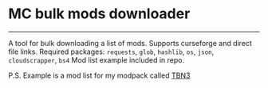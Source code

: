 # MC bulk mods downloader
-------------------------
A tool for bulk downloading a list of mods. Supports curseforge and direct file links.
Required packages: `requests`, `glob`, `hashlib`, `os`, `json`, `cloudscrapper`, `bs4`
Mod list example included in repo.


P.S. Example is a mod list for my modpack called [TBN3](https://github.com/JohnTheCoolingFan/TBN3)

